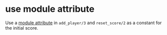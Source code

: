 # use module attribute

Use a [module attribute](https://elixir-lang.org/getting-started/module-attributes.html#as-constants) in `add_player/3` and `reset_score/2` as a constant for the initial score.
